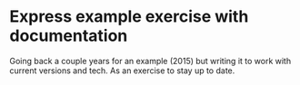 # Express example exercise with documentation

Going back a couple years for an example (2015) but writing it to work with current versions and tech.
As an exercise to stay up to date. 
